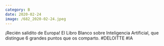 ```yaml
--- 
category: B 
date: 2020-02-24 
image: /682_2020-02-24.jpeg 
--- 
```


¡Recién salidito de Europa! El Libro Blanco sobre Inteligencia Artificial, que distingue 6 grandes puntos que os comparto. #DELOITTE #IA
